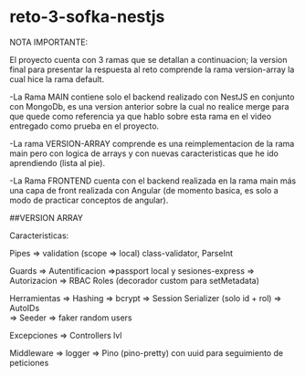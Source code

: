 # reto-3-sofka-nestjs

NOTA IMPORTANTE:

El proyecto cuenta con 3 ramas que se detallan a continuacion; la version final para presentar la respuesta al reto comprende la rama version-array la cual hice la rama default.

-La Rama MAIN contiene solo el backend realizado con NestJS en conjunto con MongoDb, es una version anterior sobre la cual no realice merge para que quede como referencia ya que hablo sobre esta rama en el video entregado como prueba en el proyecto.

-La rama VERSION-ARRAY comprende es una reimplementacion de la rama main pero con logica de arrays y con nuevas caracteristicas que he ido aprendiendo (lista al pie).

-La Rama FRONTEND cuenta con el backend realizada en la rama main más una capa de front realizada con Angular (de momento basica, es solo a modo de practicar conceptos de angular).


##VERSION ARRAY

Caracteristicas:

Pipes => validation (scope => local) class-validator, ParseInt

Guards => Autentificacion =>passport local y sesiones-express
       => Autorizacion    => RBAC Roles (decorador custom para setMetadata)

Herramientas => Hashing => bcrypt
             => Session Serializer (solo id + rol) 
             => AutoIDs  
             => Seeder => faker random users 

Excepciones => Controllers lvl

Middleware => logger => Pino (pino-pretty) con uuid para seguimiento de peticiones
